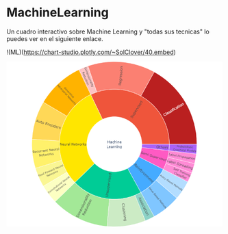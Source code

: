 # MachineLearning

Un cuadro interactivo sobre Machine Learning y "todas sus tecnicas" lo puedes ver en el siguiente enlace.

!(ML)(https://chart-studio.plotly.com/~SolClover/40.embed)

![Machine Learning](/imagenes/machinelearning.png)
